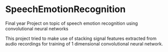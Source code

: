 # SpeechEmotionRecognition
Final year Project on topic of speech emotion recognition using convolutional neural networks

This project tried to make use of stacking signal features extracted from audio recordings for training of 1 dimensional convolutional neural network.

